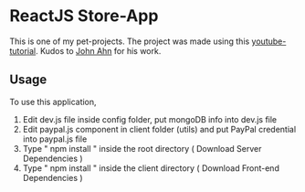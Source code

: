# ReactJS Store-App
This is one of my pet-projects. The project was made using this [youtube-tutorial](https://www.youtube.com/watch?v=zaWtIkJgah4&ab_channel=Academind). Kudos to [John Ahn](youtube.com/channel/UCFyXA9x8lpL3EYWeYhj4C4Q) for his work.

## Usage

To use this application, 

1. Edit dev.js file inside config folder, put mongoDB info into dev.js file 
2. Edit paypal.js component in client folder (utils) and put PayPal credential into paypal.js file
3. Type  " npm install " inside the root directory  ( Download Server Dependencies ) 
4. Type " npm install " inside the client directory ( Download Front-end Dependencies )
